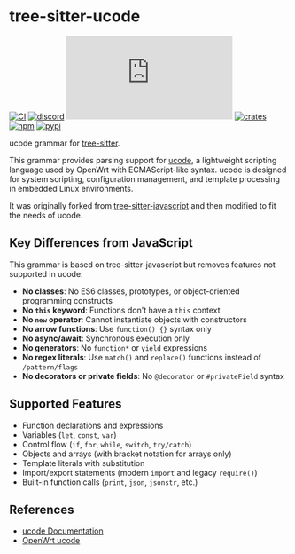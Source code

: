 # tree-sitter-ucode

[![CI][ci]](https://github.com/phwhite/tree-sitter-ucode/actions/workflows/ci.yml)
[![discord][discord]](https://discord.gg/w7nTvsVJhm)
[![matrix][matrix]](https://matrix.to/#/#tree-sitter-chat:matrix.org)
[![crates][crates]](https://crates.io/crates/tree-sitter-ucode)
[![npm][npm]](https://www.npmjs.com/package/tree-sitter-ucode)
[![pypi][pypi]](https://pypi.org/project/tree-sitter-ucode)

ucode grammar for [tree-sitter](https://github.com/tree-sitter/tree-sitter).

This grammar provides parsing support for [ucode](https://ucode.mein.io), a lightweight scripting language used by OpenWrt with ECMAScript-like syntax. ucode is designed for system scripting, configuration management, and template processing in embedded Linux environments.

It was originally forked from [tree-sitter-javascript](https://github.com/tree-sitter/tree-sitter-javascript) and then modified to fit the needs of ucode.

## Key Differences from JavaScript

This grammar is based on tree-sitter-javascript but removes features not supported in ucode:

- **No classes**: No ES6 classes, prototypes, or object-oriented programming constructs
- **No `this` keyword**: Functions don't have a `this` context
- **No `new` operator**: Cannot instantiate objects with constructors
- **No arrow functions**: Use `function() {}` syntax only
- **No async/await**: Synchronous execution only
- **No generators**: No `function*` or `yield` expressions
- **No regex literals**: Use `match()` and `replace()` functions instead of `/pattern/flags`
- **No decorators or private fields**: No `@decorator` or `#privateField` syntax

## Supported Features

- Function declarations and expressions
- Variables (`let`, `const`, `var`)
- Control flow (`if`, `for`, `while`, `switch`, `try/catch`)
- Objects and arrays (with bracket notation for arrays only)
- Template literals with substitution
- Import/export statements (modern `import` and legacy `require()`)
- Built-in function calls (`print`, `json`, `jsonstr`, etc.)

## References

- [ucode Documentation](https://ucode.mein.io)
- [OpenWrt ucode](https://openwrt.org/docs/guide-developer/ucode)

[ci]: https://img.shields.io/github/actions/workflow/status/phwhite/tree-sitter-ucode/ci.yml?logo=github&label=CI
[discord]: https://img.shields.io/discord/1063097320771698699?logo=discord&label=discord
[matrix]: https://img.shields.io/matrix/tree-sitter-chat%3Amatrix.org?logo=matrix&label=matrix
[npm]: https://img.shields.io/npm/v/tree-sitter-ucode?logo=npm
[crates]: https://img.shields.io/crates/v/tree-sitter-ucode?logo=rust
[pypi]: https://img.shields.io/pypi/v/tree-sitter-ucode?logo=pypi&logoColor=ffd242
